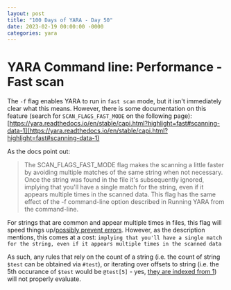 ```yaml
---
layout: post
title: "100 Days of YARA - Day 50"
date: 2023-02-19 00:00:00 -0000
categories: yara
---
```


# YARA Command line: Performance - Fast scan
The `-f` flag enables YARA to run in `fast scan` mode, but it isn't immediately clear what this means. However, there is some documentation on this feature (search for `SCAN_FLAGS_FAST_MODE` on the following page): [https://yara.readthedocs.io/en/stable/capi.html?highlight=fast#scanning-data-1](https://yara.readthedocs.io/en/stable/capi.html?highlight=fast#scanning-data-1)

As the docs point out:
> The SCAN_FLAGS_FAST_MODE flag makes the scanning a little faster by avoiding multiple matches of the same string when not necessary. Once the string was found in the file it's subsequently ignored, implying that you'll have a single match for the string, even if it appears multiple times in the scanned data. This flag has the same effect of the -f command-line option described in Running YARA from the command-line.

For strings that are common and appear multiple times in files, this flag will speed things up/[possibly prevent errors](https://twitter.com/plusvic/status/1248170739854958592). However, as the description mentions, this comes at a cost: `implying that you'll have a single match for the string, even if it appears multiple times in the scanned data`

As such, any rules that rely on the count of a string (i.e. the count of string `$test` can be obtained via `#test`), or iterating over offsets to string (i.e. the 5th occurance of `$test` would be `@test[5]` - yes, [they are indexed from 1](https://yara.readthedocs.io/en/stable/writingrules.html#string-offsets-or-virtual-addresses)) will not properly evaluate.